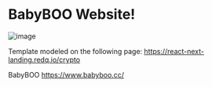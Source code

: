 # BabyBOO Website!

![image](https://user-images.githubusercontent.com/86809275/129132118-f27263bb-a847-4827-ba71-b33a2cc1f86e.png)

 Template modeled on the following page: https://react-next-landing.redq.io/crypto

 BabyBOO https://www.babyboo.cc/
 
